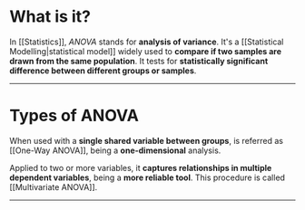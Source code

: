 # What is it?

In [[Statistics]], *ANOVA* stands for **analysis of variance**. It's a [[Statistical Modelling|statistical model]] widely used to **compare if two samples are drawn from the same population**. It tests for **statistically significant difference between different groups or samples**.

___
# Types of ANOVA

When used with a **single shared variable between groups**, is referred as [[One-Way ANOVA]], being a **one-dimensional** analysis.

Applied to two or more variables, it **captures relationships in multiple dependent variables**, being a **more reliable tool**. This procedure is called [[Multivariate ANOVA]].
___
